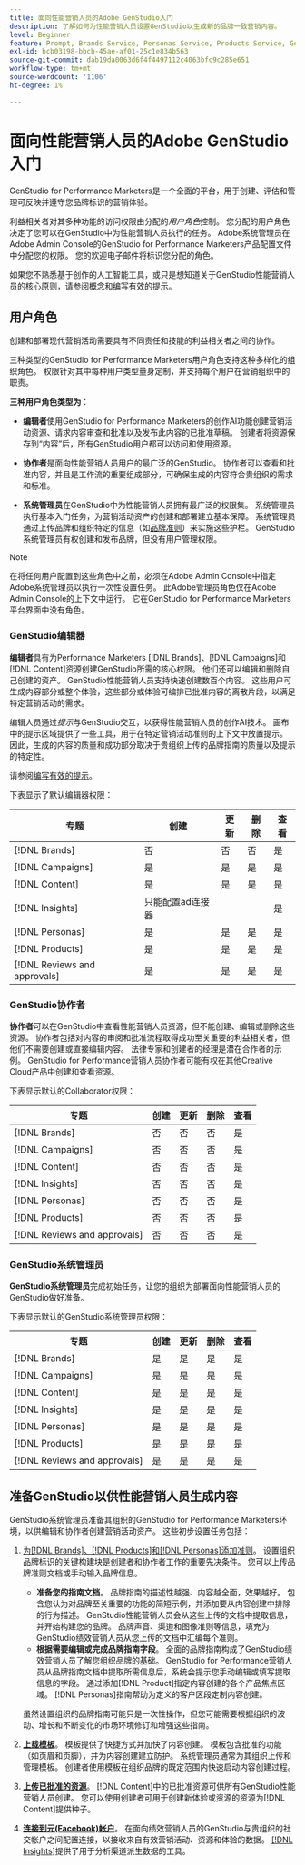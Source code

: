 ```yaml
---
title: 面向性能营销人员的Adobe GenStudio入门
description: 了解如何为性能营销人员设置GenStudio以生成新的品牌一致营销内容。
level: Beginner
feature: Prompt, Brands Service, Personas Service, Products Service, Generative AI, Guidelines
exl-id: bcb03198-bbcb-45ae-af01-25c1e834b563
source-git-commit: dab19da0063d6f4f4497112c4063bfc9c285e651
workflow-type: tm+mt
source-wordcount: '1106'
ht-degree: 1%

---
```


# 面向性能营销人员的Adobe GenStudio入门

GenStudio for Performance Marketers是一个全面的平台，用于创建、评估和管理可反映并遵守您品牌标识的营销体验。

利益相关者对其多种功能的访问权限由分配的&#x200B;_用户角色_&#x200B;控制。 您分配的用户角色决定了您可以在GenStudio中为性能营销人员执行的任务。 Adobe系统管理员在Adobe Admin Console的GenStudio for Performance Marketers产品配置文件中分配您的权限。 您的欢迎电子邮件将标识您分配的角色。

如果您不熟悉基于创作的人工智能工具，或只是想知道关于GenStudio性能营销人员的核心原则，请参阅[概念](concepts.md)和[编写有效的提示](effective-prompts.md)。

## 用户角色

创建和部署现代营销活动需要具有不同责任和技能的利益相关者之间的协作。

三种类型的GenStudio for Performance Marketers用户角色支持这种多样化的组织角色。 权限针对其中每种用户类型量身定制，并支持每个用户在营销组织中的职责。

**三种用户角色类型为**：

* **编辑者**&#x200B;使用GenStudio for Performance Marketers的创作AI功能创建营销活动资源、请求内容审查和批准以及发布此内容的已批准草稿。 创建者将资源保存到“内容”后，所有GenStudio用户都可以访问和使用资源。

* **协作者**&#x200B;是面向性能营销人员用户的最广泛的GenStudio。 协作者可以查看和批准内容，并且是工作流的重要组成部分，可确保生成的内容符合贵组织的需求和标准。

* **系统管理员**&#x200B;在GenStudio中为性能营销人员拥有最广泛的权限集。 系统管理员执行基本入门任务，为营销活动资产的创建和部署建立基本保障。 系统管理员通过上传品牌和组织特定的信息（如[品牌准则](/help/user-guide/guidelines/overview.md)）来实施这些护栏。 GenStudio系统管理员有权创建和发布品牌，但没有用户管理权限。

>[!NOTE]
>在将任何用户配置到这些角色中之前，必须在Adobe Admin Console中指定Adobe系统管理员以执行一次性设置任务。 此Adobe管理员角色仅在Adobe Admin Console的上下文中运行。 它在GenStudio for Performance Marketers平台界面中没有角色。

### GenStudio编辑器

**编辑者**&#x200B;具有为Performance Marketers [!DNL Brands]、[!DNL Campaigns]和[!DNL Content]资源创建GenStudio所需的核心权限。 他们还可以编辑和删除自己创建的资产。 GenStudio性能营销人员支持快速创建数百个内容。 这些用户可生成内容部分或整个体验，这些部分或体验可编排已批准内容的离散片段，以满足特定营销活动的需求。

编辑人员通过&#x200B;_提示_&#x200B;与GenStudio交互，以获得性能营销人员的创作AI技术。 画布中的提示区域提供了一些工具，用于在特定营销活动准则的上下文中放置提示。 因此，生成的内容的质量和成功部分取决于贵组织上传的品牌指南的质量以及提示的特定性。

请参阅[编写有效的提示](effective-prompts.md)。

下表显示了默认编辑器权限：

| 专题 | 创建 | 更新 | 删除 | 查看 |
|-----------|----------------|----------------|----------------|----------------|
| [!DNL Brands] | 否 | 否 | 否 | 是 |
| [!DNL Campaigns] | 是 | 是 | 是 | 是 |
| [!DNL Content] | 是 | 是 | 是 | 是 |
| [!DNL Insights] | 只能配置ad连接器 |    |     | 是 |
| [!DNL Personas] | 是 | 是 | 是 | 是 |
| [!DNL Products] | 是 | 是 | 是 | 是 |
| [!DNL Reviews and approvals] | 是 | 是 | 是 | 是 |

### GenStudio协作者

**协作者**&#x200B;可以在GenStudio中查看性能营销人员资源，但不能创建、编辑或删除这些资源。 协作者包括对内容的审阅和批准流程取得成功至关重要的利益相关者，但他们不需要创建或直接编辑内容。 法律专家和创建者的经理是潜在合作者的示例。 GenStudio for Performance营销人员协作者可能有权在其他Creative Cloud产品中创建和查看资源。

下表显示默认的Collaborator权限：

| 专题 | 创建 | 更新 | 删除 | 查看 |
|-----------|----------------|----------------|----------------|----------------|
| [!DNL Brands] | 否 | 否 | 否 | 是 |
| [!DNL Campaigns] | 否 | 否 | 否 | 是 |
| [!DNL Content] | 否 | 否 | 否 | 是 |
| [!DNL Insights] | 否 | 否 | 否 | 是 |
| [!DNL Personas] | 否 | 否 | 否 | 是 |
| [!DNL Products] | 否 | 否 | 否 | 是 |
| [!DNL Reviews and approvals] | 否 | 否 | 否 | 是 |

### GenStudio系统管理员

**GenStudio系统管理员**&#x200B;完成初始任务，让您的组织为部署面向性能营销人员的GenStudio做好准备。

下表显示默认的GenStudio系统管理员权限：

| 专题 | 创建 | 更新 | 删除 | 查看 |
|-----------|----------------|----------------|----------------|----------------|
| [!DNL Brands] | 是 | 是 | 是 | 是 |
| [!DNL Campaigns] | 是 | 是 | 是 | 是 |
| [!DNL Content] | 是 | 是 | 是 | 是 |
| [!DNL Insights] | 是 | 是 | 是 | 是 |
| [!DNL Personas] | 是 | 是 | 是 | 是 |
| [!DNL Products] | 是 | 是 | 是 | 是 |
| [!DNL Reviews and approvals] | 是 | 是 | 是 | 是 |


## 准备GenStudio以供性能营销人员生成内容

GenStudio系统管理员准备其组织的GenStudio for Performance Marketers环境，以供编辑和协作者创建营销活动资产。 这些初步设置任务包括：

1. [为[!DNL Brands]、[!DNL Products]和[!DNL Personas]添加准则](./guidelines/overview.md)。 设置组织品牌标识的关键构建块是创建者和协作者工作的重要先决条件。 您可以上传品牌准则文档或手动输入品牌信息。
   * **准备您的指南文档**。 品牌指南的描述性越强、内容越全面，效果越好。 包含您认为对品牌至关重要的功能的简短示例，并添加要从内容创建中排除的行为描述。 GenStudio性能营销人员会从这些上传的文档中提取信息，并开始构建您的品牌。 品牌声音、渠道和图像准则等信息，填充为GenStudio绩效营销人员从您上传的文档中汇编每个准则。
   * **根据需要编辑或完成品牌指南字段**。 全面的品牌指南构成了GenStudio绩效营销人员了解您组织品牌的基础。 GenStudio for Performance营销人员从品牌指南文档中提取所需信息后，系统会提示您手动编辑或填写提取信息的字段。 通过添加[!DNL Product]指定内容创建的各个产品焦点区域。 [!DNL Personas]指南帮助为定义的客户区段定制内容创建。

   虽然设置组织的品牌指南可能只是一次性操作，但您可能需要根据组织的波动、增长和不断变化的市场环境修订和增强这些指南。

1. **[上载模板](./content/use-templates.md)**。 模板提供了快捷方式并加快了内容创建。 模板包含批准的功能（如页眉和页脚），并为内容创建建立防护。 系统管理员通常为其组织上传和管理模板。 创建者使用模板在组织品牌的既定范围内快速启动内容创建过程。

1. **[上传已批准的资源](./content/manage-assets.md)**。 [!DNL Content]中的已批准资源可供所有GenStudio性能营销人员创建。 您可以使用创建者可用于创建新体验或资源的资源为[!DNL Content]提供种子。

1. **[连接到元(Facebook)帐户](./insights/connect-channel.md)**。 在面向绩效营销人员的GenStudio与贵组织的社交帐户之间配置连接，以接收来自有效营销活动、资源和体验的数据。 [[!DNL Insights]](./insights/overview.md)提供了用于分析渠道派生数据的工具。

